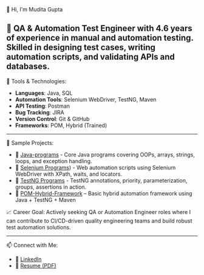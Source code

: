 👋 Hi, I'm Mudita Gupta

🎯 QA & Automation Test Engineer with 4.6 years of experience in manual and automation testing. Skilled in designing test cases, writing automation scripts, and validating APIs and databases.
---
🔧 Tools & Technologies:
- **Languages**: Java, SQL
- **Automation Tools**: Selenium WebDriver, TestNG, Maven
- **API Testing**: Postman
- **Bug Tracking**: JIRA
- **Version Control**: Git & GitHub
- **Frameworks**: POM, Hybrid (Trained)

---

📂 Sample Projects:
- 🔹 [Java-programs](https://github.com/mudita-prog/Java-Programs) - Core Java programs covering OOPs, arrays, strings, loops, and exception handling.
- 🔹 [Selenium Programs](https://github.com/mudita-prog/Selenium-Program)) - Web automation scripts using Selenium WebDriver with XPath, waits, and locators.
- 🔹 [TestNG Programs](https://github.com/mudita-prog/TestNG-Programs) - TestNG annotations, priority, parameterization, groups, assertions in action.
- 🔹 [POM-Hybrid-Framework](https://github.com/mudita-prog/Project-1) – Basic hybrid automation framework using Java + TestNG + Maven

📈 Career Goal:
Actively seeking QA or Automation Engineer roles where I can contribute to CI/CD-driven quality engineering teams and build robust test automation solutions.

---

📫 Connect with Me:
- 🔗 [LinkedIn](https://www.linkedin.com/in/muditagupta2611/)
- 💼 [Resume (PDF)](https://drive.google.com/file/d/1eAH0GN5JEhwbRRmB0geJ21HS1LzICUhU/view?usp=sharing)
